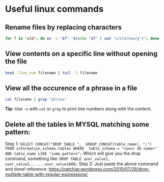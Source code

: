 # Useful linux commands
## Rename files by replacing characters
```bash
for f in *old*; do mv -v "$f" "$(echo "$f" | sed 's/old/new/g')"; done
```
## View contents on a specific line without opening the file
```bash
head -line_num filename | tail -1 filename
```
## View all the occurence of a phrase in a file
```bash
cat filename | grep "phrase"
```
**Tip:** Use `-n` with `cat` or `grep` to print line numbers along with the content.
## Delete all the tables in MYSQL matching some pattern:
Step 1:
`SELECT CONCAT("DROP TABLE ", 
GROUP_CONCAT(table_name), ";") FROM information_schema.tables WHERE 
table_schema = "<your db name>" AND table_name LIKE "some_pattern";`
Which will give you the drop command, something like:
`DROP TABLE user_value1, user_value2,......user_value1000;`
Step 2: Just paste the above command and done!
reference: https://natchiar.wordpress.com/2010/07/28/drop-multiple-table-with-regular-expressions/ 
